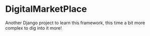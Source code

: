 # DigitalMarketPlace

Another Django project to learn this framework, this time a bit more complex to dig into it more!
